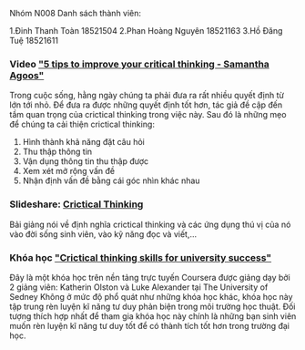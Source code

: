 Nhóm N008
Danh sách thành viên:

1.Đinh Thanh Toàn 18521504
2.Phan Hoàng Nguyên 18521163
3.Hồ Đăng Tuệ 18521611

###  Video ["5 tips to improve your critical thinking - Samantha Agoos"](https://www.youtube.com/watch?v=dItUGF8GdTw)


Trong cuộc sống, hằng ngày chúng ta phải đưa ra rất nhiều quyết định từ lớn tới nhỏ. Để đưa ra được những quyết định tốt hơn, tác giả đề cập đến tầm quan trọng của crictical thinking trong việc này. Sau đó là những mẹo để chúng ta cải thiện crictical thinking: 
1. Hình thành khả năng đặt câu hỏi
2. Thu thập thông tin
3. Vận dụng thông tin thu thập được 
4. Xem xét mở rộng vấn đề
5. Nhận định vấn đề bằng cái góc nhìn khác nhau

### Slideshare: [Crictical Thinking](https://www.slideshare.net/vasudevan24/critical-thinking-63176654)

Bải giảng nói về định nghĩa crictical thinking và các ứng dụng thú vị của nó vào đời sống sinh viên, vào kỹ năng đọc và viết,...
### Khóa học ["Crictical thinking skills for university success"](https://www.coursera.org/learn/critical-thinking-skills)
Đây là một khóa học trên nền tảng trực tuyến Coursera được giảng dạy bởi 2 giảng viên: Katherin Olston và Luke Alexander tại The University of Sedney
Không ở mức độ phổ quát như những khóa học khác, khóa học này tập trung rèn luyện kĩ năng tư duy phản biện trong môi trường học thuật. Đối tượng thích hợp nhất để tham gia khóa học này chính là những bạn sinh viên muốn rèn luyện kĩ năng tư duy tốt để có thành tích tốt hơn trong trường đại học.
